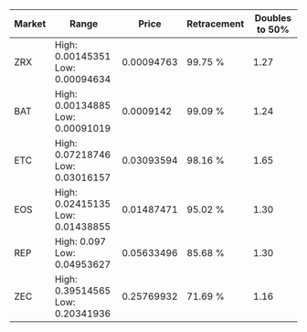 | Market | Range | Price| Retracement | Doubles to 50% |
| --- | --- | --- | --- | --- |
| ZRX | High: 0.00145351<br />Low: 0.00094634 | 0.00094763 | 99.75 % | 1.27 |
| BAT | High: 0.00134885<br />Low: 0.00091019 | 0.0009142 | 99.09 % | 1.24 |
| ETC | High: 0.07218746<br />Low: 0.03016157 | 0.03093594 | 98.16 % | 1.65 |
| EOS | High: 0.02415135<br />Low: 0.01438855 | 0.01487471 | 95.02 % | 1.30 |
| REP | High: 0.097<br />Low: 0.04953627 | 0.05633496 | 85.68 % | 1.30 |
| ZEC | High: 0.39514565<br />Low: 0.20341936 | 0.25769932 | 71.69 % | 1.16 |
